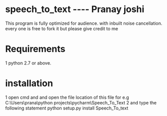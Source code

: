 # speech_to_text ---- Pranay joshi
This program is fully optimized for audience.
with inbuilt noise cancellation.
every one is free to fork it but please give credit to me
# Requirements
1 python 2.7 or above.
# installation
1 open cmd and and open the file location of this file
for e.g C:\Users\prana\python projects\pycharm\Speech_To_Text
2 and type the following statement
python setup.py install Speech_To_text
